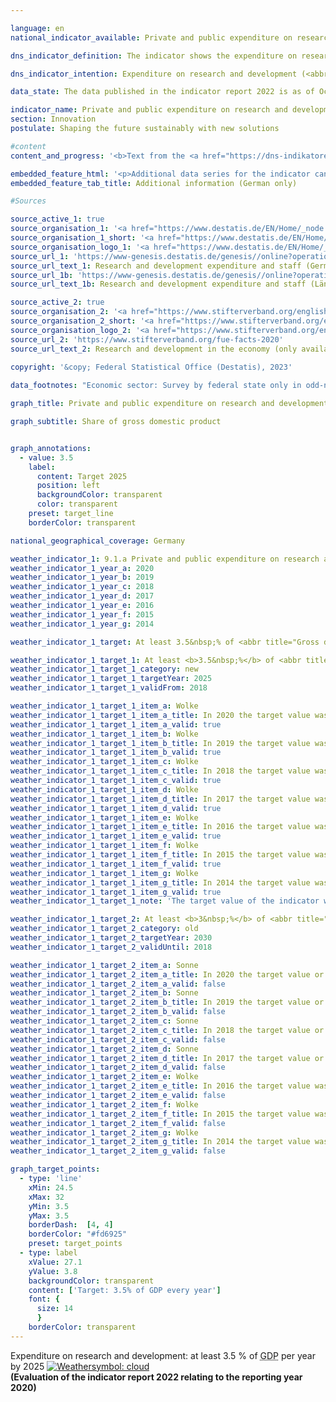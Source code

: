 ```yaml
---

language: en    
national_indicator_available: Private and public expenditure on research and development    

dns_indicator_definition: The indicator shows the expenditure on research and development by businesses, general government and institutions of higher education in relation to gross domestic product (<abbr title="Gross domestic product" tabindex="0">GDP</abbr>).    

dns_indicator_intention: Expenditure on research and development (<abbr title="Research and development" tabindex="0">R&D</abbr>) is an important, although not the only determinant of an economy’s rate of innovation. The higher the expenditure, the higher the probability of more dynamic gains in productivity, the stronger economic growth and the more competitiveness is improved. The Federal Government has therefore set itself the goal of ensuring that private and public expenditure on research and development&nbsp;–&nbsp;a major determinant for the innovation rate of an economy&nbsp;–&nbsp;increases to at least an annual 3.5&nbsp;% of gross domestic product by 2025.    

data_state: The data published in the indicator report 2022 is as of Oct 31 2022. The data shown on this platform is updated regularly, so that more current data may be available online than published in the <a href="https://dns-indikatoren.de/en/publications_reports/">indicator report 2022</a>.    

indicator_name: Private and public expenditure on research and development    
section: Innovation    
postulate: Shaping the future sustainably with new solutions    

#content     
content_and_progress: '<b>Text from the <a href="https://dns-indikatoren.de/en/publications_reports/">Indicator Report 2022&nbsp;</a></b><br><br>Research and development (<abbr title="Research and development" tabindex="0">R&D</abbr>) are scientific activities and are defined as creative and systematic work to expand the level of knowledge&nbsp;–&nbsp;including knowledge of humankind, culture and society&nbsp;–&nbsp;and the development of new applications based on the existing knowledge. The main criterion applied to differentiate between <abbr title="Research and development" tabindex="0">R&D</abbr> and related activities is whether the activity involves an appreciable element of newness or further development.<br><br>The share of research and development expenditure in the gross domestic product (<abbr title="Gross domestic product" tabindex="0">GDP</abbr>) is determined annually by the Federal Statistical Office. Overall expenditure on research and development comprises expenditure by general government (including non-profit private research institutions), institutions of higher education, and businesses. The surveys and calculations adhere to the recommended methodologies of the Frascati Manual of the <abbr title="Organisation for Economic Co-operation and Development" tabindex="0">OECD</abbr> on statistics about <abbr title="Research and development" tabindex="0">R&D</abbr>, which also enable international comparisons.<br><br>Overall <abbr title="Research and development" tabindex="0">R&D</abbr> expenditure in Germany in 2020&nbsp;amounted to 106.6&nbsp;billion euros, equivalent to 3.1&nbsp;% of <abbr title="Gross domestic product" tabindex="0">GDP</abbr>. Hence, the indicator was 0.4&nbsp;percentage points below the annual target of 3.5&nbsp;% of <abbr title="Gross domestic product" tabindex="0">GDP</abbr> by 2025. If the past development continues, it can be assumed that the target value will not be reached.<br><br>Since 2000, the share of <abbr title="Research and development" tabindex="0">R&D</abbr> in relation to <abbr title="Gross domestic product" tabindex="0">GDP</abbr> in Germany has increased by about 0.7&nbsp;percentage points. Compared to 2000, the expenditures for <abbr title="Research and development" tabindex="0">R&D</abbr> have doubled. Compared to the preceding year 2019, the expenditure for <abbr title="Research and development" tabindex="0">R&D</abbr> activities decreased in the first year of the <abbr title="Coronavirus SARS-CoV-2" tabindex="0">COVID-19</abbr>&nbsp;pandemic by 3.4&nbsp;billion euros. However, this decline is completely limited to the economic sector and, in fact, the other two sectors recorded increments.<br><br>In 2020, businesses accounted for the by far largest share of <abbr title="Research and development" tabindex="0">R&D</abbr> expenditure in Germany at around 66.6&nbsp;%, with 18.7&nbsp;% spent by institutions of higher education and a further 14.6&nbsp;% by both public and private non-profit research institutions. Staff employed in <abbr title="Research and development" tabindex="0">R&D</abbr> comprised around 733,831&nbsp;full-time equivalents, a figure that includes only the share of their working hours actually spent on <abbr title="Research and development" tabindex="0">R&D</abbr> work. Some 63.7&nbsp;% of the staff work in businesses, 20.7&nbsp;% in institutions of higher education and 15.6&nbsp;% in public and private non-profit research institutions.<br><br>In an international comparison among <abbr title="Organisation for Economic Co-operation and Development" tabindex="0">OECD</abbr> member states, Germany reached 3.1&nbsp;% in 2020&nbsp;and was ahead of Denmark (3.0&nbsp;%) and Finland (2.9&nbsp;%), further, Germany exceeds the value of the <abbr title="European Union" tabindex="0">EU</abbr> 27&nbsp;region with its 2.2&nbsp;% and the <abbr title="Organisation for Economic Co-operation and Development" tabindex="0">OECD</abbr> average of 2.7&nbsp;% of <abbr title="Gross domestic product" tabindex="0">GDP</abbr>. Eight States, for instance Sweden (3.5&nbsp;%) or Japan (3.3&nbsp;%), were ahead of Germany. On a national level, Baden-Württemberg at 5.7&nbsp;% (year 2020) was far ahead of other German Länder, followed by Bremen at 3.7&nbsp;% and Bavaria at 3.4&nbsp;% of <abbr title="Gross domestic product" tabindex="0">GDP</abbr>.'    

embedded_feature_html: '<p>Additional data series for the indicator can be found <a href="https://dns-indikatoren.de/en/public/AddInfos/en/9_1_a.pdf" target="_blank" >here</a>.</p><br><small>Note: You can display the PDF document directly in your browser or download the PDF document and open it with a PDF reader of your choice. We will be happy to advise you.</small>'
embedded_feature_tab_title: Additional information (German only)    

#Sources    

source_active_1: true
source_organisation_1: '<a href="https://www.destatis.de/EN/Home/_node.html">Federal Statistical Office</a>'
source_organisation_1_short: '<a href="https://www.destatis.de/EN/Home/_node.html" target="_blank">Federal Statistical Office</a>'
source_organisation_logo_1: '<a href="https://www.destatis.de/EN/Home/_node.html" target="_blank"><img src="https://dns-indikatoren.de/public/OrgImgEn/destatis.png" alt="Federal Statistical Office" title=" Click here to visit the homepage of the organizationFederal Statistical Office" style="height:60px; width:148px; border: transparent"/></a>'
source_url_1: 'https://www-genesis.destatis.de/genesis//online?operation=table&code=21821-0001&bypass=true&levelindex=0&levelid=1660726117256&language=en'
source_url_text_1: Research and development expenditure and staff (Germany)&nbsp;–&nbsp;GENESIS online 21821-0001
source_url_1b: 'https://www-genesis.destatis.de/genesis//online?operation=table&code=21821-0002&bypass=true&levelindex=1&levelid=1623135114747&language=en'
source_url_text_1b: Research and development expenditure and staff (Länder)&nbsp;–&nbsp;GENESIS online 21821-0002

source_active_2: true
source_organisation_2: '<a href="https://www.stifterverband.org/english">Stifterverband Wissenschaftsstatistik</a>'
source_organisation_2_short: '<a href="https://www.stifterverband.org/english" target="_blank">Stifterverband Wissenschaftsstatistik</a>'
source_organisation_logo_2: '<a href="https://www.stifterverband.org/english" target="_blank"><img src="https://dns-indikatoren.de/public/OrgImgEn/svws.png" alt="Stifterverband Wissenschaftsstatistik" title=" Click here to visit the homepage of the organizationStifterverband Wissenschaftsstatistik" style="height:60px; width:148px; border: transparent"/></a>'
source_url_2: 'https://www.stifterverband.org/fue-facts-2020'
source_url_text_2: Research and development in the economy (only available in German)
    
copyright: '&copy; Federal Statistical Office (Destatis), 2023'    

data_footnotes: "Economic sector: Survey by federal state only in odd-numbered years; in even-numbered years, the breakdown by federal state is based on the percentage of the respective previous year.<br>• Until 2010, including external expenditures for research and development.<br>• Calculation methodology changed as of 2016."    

graph_title: Private and public expenditure on research and development    

graph_subtitle: Share of gross domestic product    


graph_annotations:
  - value: 3.5
    label:
      content: Target 2025
      position: left
      backgroundColor: transparent
      color: transparent
    preset: target_line
    borderColor: transparent        

national_geographical_coverage: Germany    

weather_indicator_1: 9.1.a Private and public expenditure on research and development
weather_indicator_1_year_a: 2020
weather_indicator_1_year_b: 2019
weather_indicator_1_year_c: 2018
weather_indicator_1_year_d: 2017
weather_indicator_1_year_e: 2016
weather_indicator_1_year_f: 2015
weather_indicator_1_year_g: 2014

weather_indicator_1_target: At least 3.5&nbsp;% of <abbr title="Gross domestic product" tabindex="0">GDP</abbr> per year by 2025

weather_indicator_1_target_1: At least <b>3.5&nbsp;%</b> of <abbr title="Gross domestic product" tabindex="0">GDP</abbr> per year by <b>2025</b>
weather_indicator_1_target_1_category: new
weather_indicator_1_target_1_targetYear: 2025
weather_indicator_1_target_1_validFrom: 2018

weather_indicator_1_target_1_item_a: Wolke
weather_indicator_1_target_1_item_a_title: In 2020 the target value was not reached, but the average development pointed in the desired direction.
weather_indicator_1_target_1_item_a_valid: true
weather_indicator_1_target_1_item_b: Wolke
weather_indicator_1_target_1_item_b_title: In 2019 the target value was not reached, but the average development pointed in the desired direction.
weather_indicator_1_target_1_item_b_valid: true
weather_indicator_1_target_1_item_c: Wolke
weather_indicator_1_target_1_item_c_title: In 2018 the target value was not reached, but the average development pointed in the desired direction.
weather_indicator_1_target_1_item_c_valid: true
weather_indicator_1_target_1_item_d: Wolke
weather_indicator_1_target_1_item_d_title: In 2017 the target value was not reached, but the average development pointed in the desired direction.
weather_indicator_1_target_1_item_d_valid: true
weather_indicator_1_target_1_item_e: Wolke
weather_indicator_1_target_1_item_e_title: In 2016 the target value was not reached, but the average development pointed in the desired direction.
weather_indicator_1_target_1_item_e_valid: true
weather_indicator_1_target_1_item_f: Wolke
weather_indicator_1_target_1_item_f_title: In 2015 the target value was not reached, but the average development pointed in the desired direction.
weather_indicator_1_target_1_item_f_valid: true
weather_indicator_1_target_1_item_g: Wolke
weather_indicator_1_target_1_item_g_title: In 2014 the target value was not reached, but the average development pointed in the desired direction.
weather_indicator_1_target_1_item_g_valid: true
weather_indicator_1_target_1_note: 'The target value of the indicator was adjusted as part of the <a href="https://www.bundesregierung.de/resource/blob/974430/1588964/1b24acbed2b731744c2ffa4ca9f3a6fc/2019-03-13-dns-aktualisierung-2018-englisch-data.pdf?download=1"> update of the German Sustainable Development Strategy 2018</a>. Since this resolution came into force, the revised target (3.5&nbsp;% by 2025) has applied to the indicator.'

weather_indicator_1_target_2: At least <b>3&nbsp;%</b> of <abbr title="Gross domestic product" tabindex="0">GDP</abbr> per year by <b>2030</b>
weather_indicator_1_target_2_category: old
weather_indicator_1_target_2_targetYear: 2030
weather_indicator_1_target_2_validUntil: 2018

weather_indicator_1_target_2_item_a: Sonne
weather_indicator_1_target_2_item_a_title: In 2020 the target value or a better value was achieved and the average change did not point in the direction of deterioration.
weather_indicator_1_target_2_item_a_valid: false
weather_indicator_1_target_2_item_b: Sonne
weather_indicator_1_target_2_item_b_title: In 2019 the target value or a better value was achieved and the average change did not point in the direction of deterioration.
weather_indicator_1_target_2_item_b_valid: false
weather_indicator_1_target_2_item_c: Sonne
weather_indicator_1_target_2_item_c_title: In 2018 the target value or a better value was achieved and the average change did not point in the direction of deterioration.
weather_indicator_1_target_2_item_c_valid: false
weather_indicator_1_target_2_item_d: Sonne
weather_indicator_1_target_2_item_d_title: In 2017 the target value or a better value was achieved and the average change did not point in the direction of deterioration.
weather_indicator_1_target_2_item_d_valid: false
weather_indicator_1_target_2_item_e: Wolke
weather_indicator_1_target_2_item_e_title: In 2016 the target value was not reached, but the average development pointed in the desired direction.
weather_indicator_1_target_2_item_e_valid: false
weather_indicator_1_target_2_item_f: Wolke
weather_indicator_1_target_2_item_f_title: In 2015 the target value was not reached, but the average development pointed in the desired direction.
weather_indicator_1_target_2_item_f_valid: false
weather_indicator_1_target_2_item_g: Wolke
weather_indicator_1_target_2_item_g_title: In 2014 the target value was not reached, but the average development pointed in the desired direction.
weather_indicator_1_target_2_item_g_valid: false    

graph_target_points:
  - type: 'line'
    xMin: 24.5
    xMax: 32
    yMin: 3.5
    yMax: 3.5
    borderDash:  [4, 4]
    borderColor: "#fd6925"
    preset: target_points
  - type: label
    xValue: 27.1
    yValue: 3.8
    backgroundColor: transparent
    content: ['Target: 3.5% of GDP every year']
    font: {
      size: 14
      }
    borderColor: transparent    
---
```



<div>
  <div class="my-header">
    <label class="default">Expenditure on research and development: at least 3.5&nbsp;% of <abbr title="Gross domestic product" tabindex="0">GDP</abbr> per year by 2025
      <a href="https://dns-indikatoren.de/en/status"><img src="https://g205sdgs.github.io/sdg-indicators/public/Wettersymbole/Wolke.png" title="In 2020 the target value was not reached, but the average development pointed in the desired direction." alt="Weathersymbol: cloud"/>
      </a>
    </label>
  </div>
</div>
<div class="my-header-note">
  <label class="default"><b>(Evaluation of the indicator report 2022 relating to the reporting year 2020)
  </b></label>
</div>